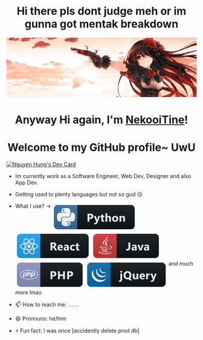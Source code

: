 <h1 align="center">Hi there pls dont judge meh or im gunna got mentak breakdown</h1>

<p align="center">
  <a href="#"><img src="banner.jpg" alt="Banner"></a>
</p>

<h1 align="center">Anyway Hi again, I'm <a target="_blank" href="https://www.facebook.com/Yeet.HungUwU/">NekooiTine</a>!</h1>
<h1 align="center">Welcome to my GitHub profile~ UwU</h1>


<a style="text-align: center;" href="https://app.daily.dev/NekooiTine"><img src="https://api.daily.dev/devcards/ec024f081dfe4b128f47ae7356363966.png?r=b4t" width="400" alt="Nguyen Hung's Dev Card"/></a>

- Im currently work as a Software Engineer, Web Dev, Designer and also App Dev.
- Getting used to plenty languages but not so gud 😥
- What I use? -> <a href="#"><img src="dev/languages/python.svg" alt="python" style="vertical-align:top; margin:6px 4px"></a>
                  <a href="#"><img src="dev/frameworks/react.svg" alt="react" style="vertical-align:top; margin:6px 4px"></a>
                  <a href="#"><img src="dev/languages/java.svg" alt="java" style="vertical-align:top; margin:6px 4px"></a>
                  <a href="#"><img src="dev/languages/php.svg" alt="php" style="vertical-align:top; margin:6px 4px"></a>
                  <a href="#"><img src="dev/frameworks/jquery.svg" alt="jquery" style="vertical-align:top; margin:6px 4px"></a> and much more lmao
  
- 📫 How to reach me: `....`
- 😄 Pronouns: he/him
- ⚡ Fun fact: I was once [accidently delete prod db]

<!--
**NeekuroVonz/NeekuroVonz** is a ✨ _special_ ✨ repository because its `README.md` (this file) appears on your GitHub profile.

Here are some ideas to get you started:

- 🔭 I’m currently working on ...
- 🌱 I’m currently learning ...
- 👯 I’m looking to collaborate on ...
- 🤔 I’m looking for help with ...
- 💬 Ask me about ...
- 📫 How to reach me: ...
- 😄 Pronouns: ...
- ⚡ Fun fact: ...
-->

